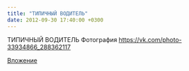 ```yaml
---
title: "ТИПИЧНЫЙ ВОДИТЕЛЬ"
date: 2012-09-30 17:40:00 +0300
---
```


ТИПИЧНЫЙ ВОДИТЕЛЬ
Фотография
https://vk.com/photo-33934866_288362117

[Вложение](https://vk.com/photo-33934866_288362117)
